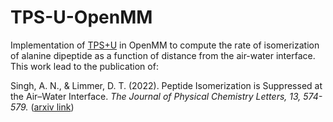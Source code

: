 # TPS-U-OpenMM
Implementation of [TPS+U](https://aip.scitation.org/doi/full/10.1063/1.5092837) in OpenMM to compute the rate of isomerization of alanine dipeptide as a function of distance from the air-water interface.
This work lead to the publication of:

Singh, A. N., & Limmer, D. T. (2022). Peptide Isomerization is Suppressed at the Air–Water Interface. *The Journal of Physical Chemistry Letters, 13, 574-579.* ([arxiv link](https://arxiv.org/abs/2111.08061))
